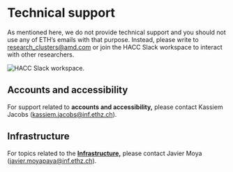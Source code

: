# Technical support

As mentioned here, we do not provide technical support and you should not use any of ETH’s emails with that purpose. Instead, please write to research_clusters@amd.com or join the HACC Slack workspace to interact with other researchers. 

![HACC Slack workspace.](./slack.png "HACC Slack workspace.")

## Accounts and accessibility
For support related to **accounts and accessibility,** please contact Kassiem Jacobs (kassiem.jacobs@inf.ethz.ch). 

## Infrastructure
For topics related to the [**Infrastructure,**](./infrastructure.md) please contact Javier Moya (javier.moyapaya@inf.ethz.ch).

